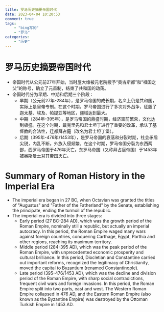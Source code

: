 ```yaml
---
title: 罗马历史摘要帝国时代
date: 2023-04-04 10:20:53
comment: true
tags:
    - "bing写的"
    - "罗马"
categories:
    - "历史"
---
```



# 罗马历史摘要帝国时代

- 帝国时代从公元前27年开始，当时屋大维被元老院授予“奥古斯都”和“祖国之父”的称号，确立了元首制，结束了共和国的动荡。
- 帝国时代分为早期、中期和后期三个阶段：
  - 早期（公元前27年-284年），是罗马帝国的成长期，名义上仍是共和国，实际上是皇帝专制。在这个时期，罗马帝国进行了多次对外战争，征服了迦太基、埃及、帕提亚等地区，疆域达到最大。
  - 中期（284年-395年），是罗马帝国的鼎盛时期，经济空前繁荣，文化达到极盛。在这个时期，戴克里先和君士坦丁进行了重要的改革，承认了基督教的合法性，迁都拜占庭（改名为君士坦丁堡）。
  - 后期（395年-476年/1453年），是罗马帝国的衰落和分裂时期，社会矛盾尖锐，内乱不断，外族入侵频繁。在这个时期，罗马帝国分裂为东西两部，西罗马帝国于476年灭亡，东罗马帝国（又称拜占庭帝国）于1453年被奥斯曼土耳其帝国灭亡。

# Summary of Roman History in the Imperial Era

- The imperial era began in 27 BC, when Octavian was granted the titles of "Augustus" and "Father of the Fatherland" by the Senate, establishing the principate, ending the turmoil of the republic.
- The imperial era is divided into three stages:
  - Early period (27 BC-284 AD), which was the growth period of the Roman Empire, nominally still a republic, but actually an imperial autocracy. In this period, the Roman Empire waged many wars against foreign countries, conquering Carthage, Egypt, Parthia and other regions, reaching its maximum territory.
  - Middle period (284-395 AD), which was the peak period of the Roman Empire, with unprecedented economic prosperity and cultural brilliance. In this period, Diocletian and Constantine carried out important reforms, recognized the legitimacy of Christianity, moved the capital to Byzantium (renamed Constantinople).
  - Late period (395-476/1453 AD), which was the decline and division period of the Roman Empire, with sharp social contradictions, frequent civil wars and foreign invasions. In this period, the Roman Empire split into two parts, east and west. The Western Roman Empire collapsed in 476 AD, and the Eastern Roman Empire (also known as the Byzantine Empire) was destroyed by the Ottoman Turkish Empire in 1453 AD.
